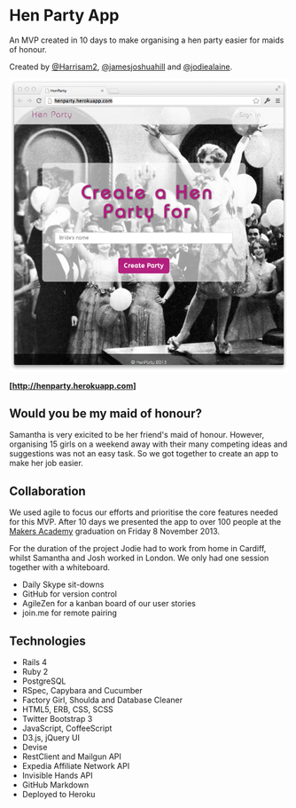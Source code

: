 Hen Party App
=============

An MVP created in 10 days to make organising a hen party easier for maids of honour.

Created by [@Harrisam2], [@jamesjoshuahill] and [@jodiealaine].

![Hen Part App][screenshot]

**[http://henparty.herokuapp.com]**


Would you be my maid of honour?
-------------------------------

Samantha is very exicited to be her friend's maid of honour. However,
organising 15 girls on a weekend away with their many competing ideas
and suggestions was not an easy task. So we got together to create an app
to make her job easier.


Collaboration
-------------

We used agile to focus our efforts and prioritise the core features needed
for this MVP. After 10 days we presented the app to over 100 people at the
[Makers Academy] graduation on Friday 8 November 2013.

For the duration of the project Jodie had to work from home in Cardiff,
whilst Samantha and Josh worked in London. We only had one session together
with a whiteboard.

  - Daily Skype sit-downs
  - GitHub for version control
  - AgileZen for a kanban board of our user stories
  - join.me for remote pairing


Technologies
------------

  - Rails 4
  - Ruby 2
  - PostgreSQL
  - RSpec, Capybara and Cucumber
  - Factory Girl, Shoulda and Database Cleaner
  - HTML5, ERB, CSS, SCSS
  - Twitter Bootstrap 3
  - JavaScript, CoffeeScript
  - D3.js, jQuery UI
  - Devise
  - RestClient and Mailgun API
  - Expedia Affiliate Network API
  - Invisible Hands API
  - GitHub Markdown
  - Deployed to Heroku

  [Makers Academy]: http://www.makersacademy.com
  [@Harrisam2]: http://twitter.com/Harrisam2
  [@jamesjoshuahill]: http://twitter.com/jamesjoshuahill
  [@jodiealaine]: http://twitter.com/jodiealaine
  [screenshot]: https://github.com/Harrisam/hen_party/raw/readme/screenshot.png "Hen Party App"
  [http://henparty.herokuapp.com]: http://henparty.herokuapp.com
